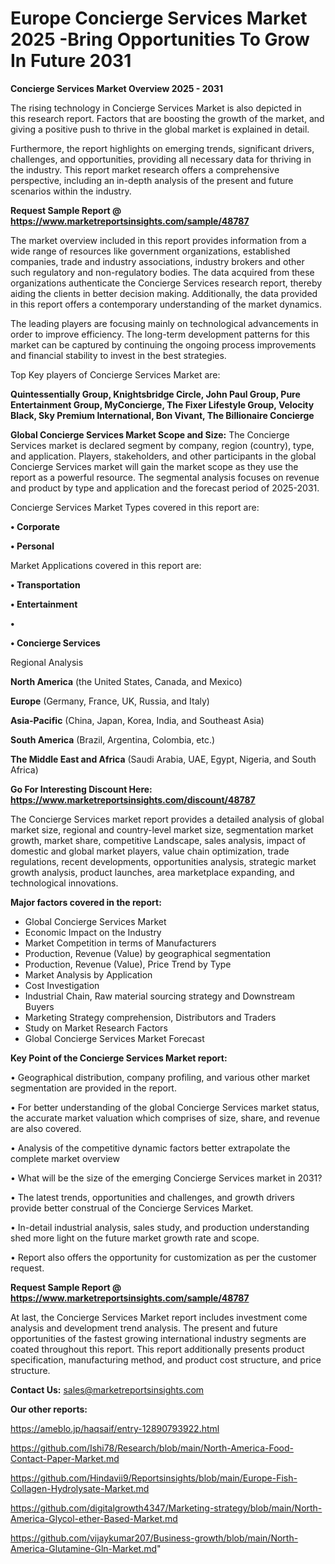 # Europe Concierge Services Market 2025 -Bring Opportunities To Grow In Future 2031

<Strong> Concierge Services Market Overview 2025 - 2031</strong>

The rising technology in Concierge Services Market is also depicted in this research report. Factors that are boosting the growth of the market, and giving a positive push to thrive in the global market is explained in detail.

Furthermore, the report highlights on emerging trends, significant drivers, challenges, and opportunities, providing all necessary data for thriving in the industry. This report market research offers a comprehensive perspective, including an in-depth analysis of the present and future scenarios within the industry.

<strong>Request Sample Report @ <a href=https://www.marketreportsinsights.com/sample/48787>https://www.marketreportsinsights.com/sample/48787</a></strong>

The market overview included in this report provides information from a wide range of resources like government organizations, established companies, trade and industry associations, industry brokers and other such regulatory and non-regulatory bodies. The data acquired from these organizations authenticate the Concierge Services research report, thereby aiding the clients in better decision making. Additionally, the data provided in this report offers a contemporary understanding of the market dynamics.

The leading players are focusing mainly on technological advancements in order to improve efficiency. The long-term development patterns for this market can be captured by continuing the ongoing process improvements and financial stability to invest in the best strategies.

Top Key players of Concierge Services Market are:

<strong>Quintessentially Group, Knightsbridge Circle, John Paul Group, Pure Entertainment Group, MyConcierge, The Fixer Lifestyle Group, Velocity Black, Sky Premium International, Bon Vivant, The Billionaire Concierge</strong>

<strong><b>Global Concierge Services Market Scope and Size:</b></strong>
The Concierge Services market is declared segment by company, region (country), type, and application. Players, stakeholders, and other participants in the global Concierge Services market will gain the market scope as they use the report as a powerful resource. The segmental analysis focuses on revenue and product by type and application and the forecast period of 2025-2031.

Concierge Services Market Types covered in this report are:

<strong>•  Corporate

•  Personal</strong>

Market Applications covered in this report are:

<strong>•  Transportation

•  Entertainment

•  

•  Concierge Services</strong> 

Regional Analysis

<strong>North America</strong> (the United States, Canada, and Mexico)

<strong>Europe</strong> (Germany, France, UK, Russia, and Italy)

<strong>Asia-Pacific</strong> (China, Japan, Korea, India, and Southeast Asia)

<strong>South America</strong> (Brazil, Argentina, Colombia, etc.)

<strong>The Middle East and Africa</strong> (Saudi Arabia, UAE, Egypt, Nigeria, and South Africa)

<strong>Go For Interesting Discount Here: <a href=https://www.marketreportsinsights.com/discount/48787>https://www.marketreportsinsights.com/discount/48787</a></strong>

The Concierge Services market report provides a detailed analysis of global market size, regional and country-level market size, segmentation market growth, market share, competitive Landscape, sales analysis, impact of domestic and global market players, value chain optimization, trade regulations, recent developments, opportunities analysis, strategic market growth analysis, product launches, area marketplace expanding, and technological innovations.

<strong><b>Major factors covered in the report:</b></strong>
<ul>
  <li>Global Concierge Services Market </li>
  <li>Economic Impact on the Industry</li>
  <li>Market Competition in terms of Manufacturers</li>
  <li>Production, Revenue (Value) by geographical segmentation</li>
  <li>Production, Revenue (Value), Price Trend by Type</li>
  <li>Market Analysis by Application</li>
  <li>Cost Investigation</li>
  <li>Industrial Chain, Raw material sourcing strategy and Downstream Buyers</li>
  <li>Marketing Strategy comprehension, Distributors and Traders</li>
  <li>Study on Market Research Factors</li>
  <li>Global Concierge Services Market Forecast</li>
</ul>

<strong><b>Key Point of the Concierge Services Market report:</b></strong>

• Geographical distribution, company profiling, and various other market segmentation are provided in the report.

• For better understanding of the global Concierge Services market status, the accurate market valuation which comprises of size, share, and revenue are also covered.

• Analysis of the competitive dynamic factors better extrapolate the complete market overview

• What will be the size of the emerging Concierge Services market in 2031?

• The latest trends, opportunities and challenges, and growth drivers provide better construal of the Concierge Services Market.

• In-detail industrial analysis, sales study, and production understanding shed more light on the future market growth rate and scope.

• Report also offers the opportunity for customization as per the customer request.

<strong>Request Sample Report @ <a href=https://www.marketreportsinsights.com/sample/48787>https://www.marketreportsinsights.com/sample/48787</a></strong>

At last, the Concierge Services Market report includes investment come analysis and development trend analysis. The present and future opportunities of the fastest growing international industry segments are coated throughout this report. This report additionally presents product specification, manufacturing method, and product cost structure, and price structure.

<strong>Contact Us:</strong>
sales@marketreportsinsights.com

<strong>Our other reports:</strong>

<a href=https://ameblo.jp/haqsaif/entry-12890793922.html>https://ameblo.jp/haqsaif/entry-12890793922.html</a>

<a href=https://github.com/Ishi78/Research/blob/main/North-America-Food-Contact-Paper-Market.md>https://github.com/Ishi78/Research/blob/main/North-America-Food-Contact-Paper-Market.md</a>

<a href=https://github.com/Hindavii9/Reportsinsights/blob/main/Europe-Fish-Collagen-Hydrolysate-Market.md>https://github.com/Hindavii9/Reportsinsights/blob/main/Europe-Fish-Collagen-Hydrolysate-Market.md</a>

<a href=https://github.com/digitalgrowth4347/Marketing-strategy/blob/main/North-America-Glycol-ether-Based-Market.md>https://github.com/digitalgrowth4347/Marketing-strategy/blob/main/North-America-Glycol-ether-Based-Market.md</a>

<a href=https://github.com/vijaykumar207/Business-growth/blob/main/North-America-Glutamine-Gln-Market.md>https://github.com/vijaykumar207/Business-growth/blob/main/North-America-Glutamine-Gln-Market.md</a>"
